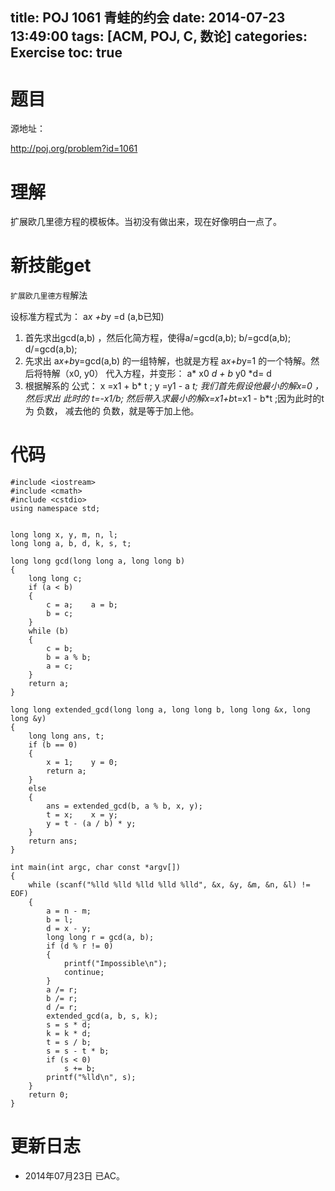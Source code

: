 ﻿title: POJ 1061 青蛙的约会
date: 2014-07-23 13:49:00
tags: [ACM, POJ, C, 数论]
categories: Exercise
toc: true
---
# 题目
源地址：

http://poj.org/problem?id=1061

# 理解
扩展欧几里德方程的模板体。当初没有做出来，现在好像明白一点了。

<!-- more -->

# 新技能get
`扩展欧几里德方程`解法
>
设标准方程式为： a*x +b*y =d   (a,b已知)
1. 首先求出gcd(a,b) ，然后化简方程，使得a/=gcd(a,b); b/=gcd(a,b); d/=gcd(a,b);
2. 先求出 a*x+b*y=gcd(a,b) 的一组特解，也就是方程 a*x+b*y=1 的一个特解。然后将特解（x0, y0） 代入方程，并变形： a* x0 *d + b* y0 *d= d
3. 根据解系的 公式： x =x1 + b* t ; y =y1 - a *t; 我们首先假设他最小的解x=0 ，然后求出 此时的 t=-x1/b; 然后带入求最小的解x=x1+b*t=x1 - b*t ;因为此时的t为 负数， 减去他的 负数，就是等于加上他。

# 代码

```
#include <iostream>
#include <cmath>
#include <cstdio>
using namespace std;


long long x, y, m, n, l;
long long a, b, d, k, s, t;

long long gcd(long long a, long long b)
{
    long long c;
    if (a < b)
    {
        c = a;    a = b;
        b = c;
    }
    while (b)
    {
        c = b;
        b = a % b;
        a = c;
    }
    return a;
}

long long extended_gcd(long long a, long long b, long long &x, long long &y)
{
    long long ans, t;
    if (b == 0)
    {
        x = 1;    y = 0;
        return a;
    }
    else
    {
        ans = extended_gcd(b, a % b, x, y);
        t = x;    x = y;
        y = t - (a / b) * y;
    }
    return ans;
}

int main(int argc, char const *argv[])
{
    while (scanf("%lld %lld %lld %lld %lld", &x, &y, &m, &n, &l) != EOF)
    {
        a = n - m;
        b = l;
        d = x - y;
        long long r = gcd(a, b);
        if (d % r != 0)
        {
            printf("Impossible\n");
            continue;
        }
        a /= r;
        b /= r;
        d /= r;
        extended_gcd(a, b, s, k);
        s = s * d;
        k = k * d;
        t = s / b;
        s = s - t * b;
        if (s < 0)
            s += b;
        printf("%lld\n", s);
    }
    return 0;
}

```

# 更新日志
- 2014年07月23日 已AC。